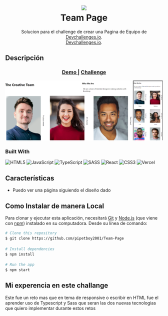<div align="center">
      <h1> <img src="/public/logo192.png" width="80px"><br/>Team Page</h1></div>

<div align="center">
Solucion para el challenge de crear una Pagina de Equipo de <a href="https://devchallenges.io" target="_blank">Devchallenges.io</a>.
<br>
<a href="http://devchallenges.io" target="_blank">Devchallenges.io</a>.
</div>

## Descripción

<div align="center">
  <h3>
    <a href="https://team-pipetboy.vercel.app/">
      Demo
    </a>
    <span> | </span>
    <a href="https://devchallenges.io/challenges/hhmesazsqgKXrTkYkt0U">
      Challenge
    </a>
  </h3>
</div>

![screenshot](public/Page.png)


### Built With
 ![HTML5](https://img.shields.io/badge/html5-%23E34F26.svg?style=for-the-badge&logo=html5&logoColor=white) ![JavaScript](https://img.shields.io/badge/javascript-%23323330.svg?style=for-the-badge&logo=javascript&logoColor=%23F7DF1E) ![TypeScript](https://img.shields.io/badge/typescript-%23007ACC.svg?style=for-the-badge&logo=typescript&logoColor=white) ![SASS](https://img.shields.io/badge/SASS-hotpink.svg?style=for-the-badge&logo=SASS&logoColor=white) ![React](https://img.shields.io/badge/react-%2320232a.svg?style=for-the-badge&logo=react&logoColor=%2361DAFB) ![CSS3](https://img.shields.io/badge/css3-%231572B6.svg?style=for-the-badge&logo=css3&logoColor=white) ![Vercel](https://img.shields.io/badge/vercel-%23000000.svg?style=for-the-badge&logo=vercel&logoColor=white)
     
## Características

- Puedo ver una página siguiendo el diseño dado

## Como Instalar de manera Local
Para clonar y ejecutar esta aplicación, necesitará [Git](https://git-scm.com) y [Node.js](https://nodejs.org/en/download/) (que viene con [ npm](http://npmjs.com)) instalado en su computadora. Desde su línea de comando:

```bash
# Clone this repository
$ git clone https://github.com/pipetboy2001/Team-Page

# Install dependencies
$ npm install

# Run the app
$ npm start
```
## Mi experencia en este challange
Este fue un reto mas que en tema de responsive o escribir en HTML fue el aprender uso de Typescript y Sass que seran las dos nuevas tecnologias que quiero implementar durante estos retos 